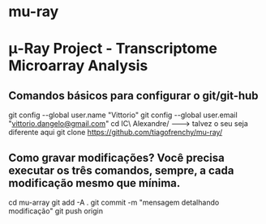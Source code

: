 # mu-ray
# μ-Ray Project - Transcriptome Microarray Analysis



## Comandos básicos para configurar o git/git-hub
git config --global user.name "Vittorio" 
git config --global user.email "vittorio.dangelo@gmail.com" 
cd IC\ Alexandre/  ---> talvez o seu seja diferente aqui
git clone https://github.com/tiagofrenchy/mu-ray/


## Como gravar modificações? Você precisa executar os três comandos, sempre, a cada modificação mesmo que mínima.
cd mu-array
git add -A . 
git commit -m "mensagem detalhando modificação" 
git push origin
